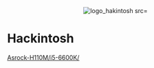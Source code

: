<div style="text-align:center">
<img width="" alt="logo_hakintosh src="/Asrock-H110M/i5-6600K/clover/_img/hackintosh-logo.jpg">
</div>

# Hackintosh

[Asrock-H110M/i5-6600K/](https://github.com/XtremeAlex/Hackintosh/tree/main/Asrock-H110M/i5-6600K/clover/macOS%20Catalina%2010.15.7)
